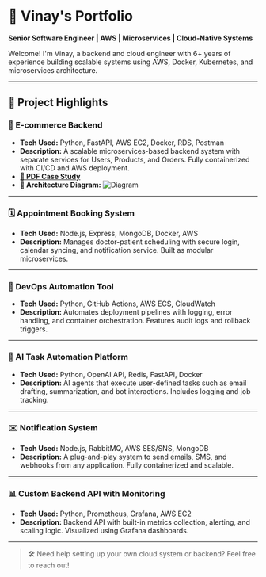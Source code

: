 # 💼 Vinay's Portfolio
**Senior Software Engineer | AWS | Microservices | Cloud-Native Systems**

Welcome! I'm Vinay, a backend and cloud engineer with 6+ years of experience building scalable systems using AWS, Docker, Kubernetes, and microservices architecture.

---

## 🔗 Project Highlights

### 🧾 E-commerce Backend
- **Tech Used:** Python, FastAPI, AWS EC2, Docker, RDS, Postman
- **Description:** A scalable microservices-based backend system with separate services for Users, Products, and Orders. Fully containerized with CI/CD and AWS deployment.
- **[📄 PDF Case Study](sandbox:/mnt/data/Ecommerce_Backend_Case_Study.pdf)**
- **🧭 Architecture Diagram:** ![Diagram](sandbox:/mnt/data/Ecommerce_Architecture_Diagram.png)

---

### 🗓️ Appointment Booking System
- **Tech Used:** Node.js, Express, MongoDB, Docker, AWS
- **Description:** Manages doctor-patient scheduling with secure login, calendar syncing, and notification service. Built as modular microservices.

---

### 🧰 DevOps Automation Tool
- **Tech Used:** Python, GitHub Actions, AWS ECS, CloudWatch
- **Description:** Automates deployment pipelines with logging, error handling, and container orchestration. Features audit logs and rollback triggers.

---

### 🧠 AI Task Automation Platform
- **Tech Used:** Python, OpenAI API, Redis, FastAPI, Docker
- **Description:** AI agents that execute user-defined tasks such as email drafting, summarization, and bot interactions. Includes logging and job tracking.

---

### ✉️ Notification System
- **Tech Used:** Node.js, RabbitMQ, AWS SES/SNS, MongoDB
- **Description:** A plug-and-play system to send emails, SMS, and webhooks from any application. Fully containerized and scalable.

---

### 📊 Custom Backend API with Monitoring
- **Tech Used:** Python, Prometheus, Grafana, AWS EC2
- **Description:** Backend API with built-in metrics collection, alerting, and scaling logic. Visualized using Grafana dashboards.

---

> 🛠 Need help setting up your own cloud system or backend? Feel free to reach out!
